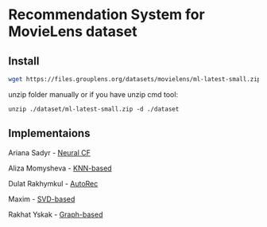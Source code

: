 # Recommendation System for MovieLens dataset

## Install

```sh
wget https://files.grouplens.org/datasets/movielens/ml-latest-small.zip ./dataset
```

unzip folder manually or if you have unzip cmd tool:

```
unzip ./dataset/ml-latest-small.zip -d ./dataset
```

## Implementaions

Ariana Sadyr - [Neural CF](https://github.com/4ry1337/CollaborationFiltering/tree/arizona)

Aliza Momysheva - [KNN-based](https://github.com/4ry1337/CollaborationFiltering/tree/aliza)

Dulat Rakhymkul - [AutoRec](https://github.com/4ry1337/CollaborationFiltering/tree/dulat)

Maxim - [SVD-based](https://github.com/4ry1337/CollaborationFiltering/tree/maxim)

Rakhat Yskak - [Graph-based](https://github.com/4ry1337/CollaborationFiltering/tree/rakhat)
